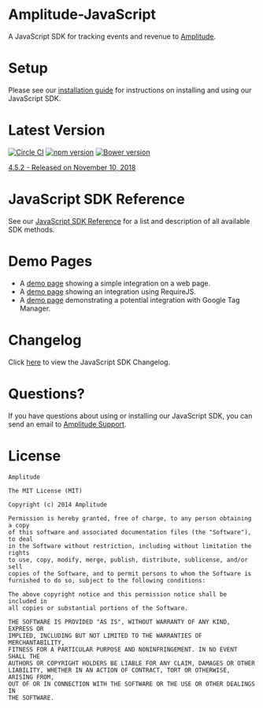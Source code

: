 Amplitude-JavaScript
====================

A JavaScript SDK for tracking events and revenue to [Amplitude](https://www.amplitude.com).

# Setup #
Please see our [installation guide](https://amplitude.zendesk.com/hc/en-us/articles/115001361248-JavaScript-SDK-Installation) for instructions on installing and using our JavaScript SDK.

# Latest Version #
[![Circle CI](https://circleci.com/gh/amplitude/Amplitude-JavaScript.svg?style=shield&circle-token=80de0dbb7632b2db13f76ccb20a79bbdfc50c215)](https://circleci.com/gh/amplitude/Amplitude-JavaScript)
[![npm version](https://badge.fury.io/js/amplitude-js.svg)](https://badge.fury.io/js/amplitude-js)
[![Bower version](https://badge.fury.io/bo/amplitude-js.svg)](https://badge.fury.io/bo/amplitude-js)

[4.5.2 - Released on November 10, 2018](https://github.com/amplitude/Amplitude-JavaScript/releases/latest)


# JavaScript SDK Reference #
See our [JavaScript SDK Reference](https://amplitude.zendesk.com/hc/en-us/articles/115002889587-JavaScript-SDK-Reference) for a list and description of all available SDK methods.

# Demo Pages #
* A [demo page](https://github.com/amplitude/Amplitude-JavaScript/blob/master/test/browser/amplitudejs.html) showing a simple integration on a web page.
* A [demo page](https://github.com/amplitude/Amplitude-JavaScript/blob/master/test/browser/amplitudejs-requirejs.html) showing an integration using RequireJS.
* A [demo page](https://github.com/amplitude/GTM-Web-Demo) demonstrating a potential integration with Google Tag Manager.

# Changelog #
Click [here](https://github.com/amplitude/Amplitude-JavaScript/blob/master/CHANGELOG.md) to view the JavaScript SDK Changelog.

# Questions? #
If you have questions about using or installing our JavaScript SDK, you can send an email to [Amplitude Support](mailto:platform@amplitude.com).

# License #
```text
Amplitude

The MIT License (MIT)

Copyright (c) 2014 Amplitude

Permission is hereby granted, free of charge, to any person obtaining a copy
of this software and associated documentation files (the "Software"), to deal
in the Software without restriction, including without limitation the rights
to use, copy, modify, merge, publish, distribute, sublicense, and/or sell
copies of the Software, and to permit persons to whom the Software is
furnished to do so, subject to the following conditions:

The above copyright notice and this permission notice shall be included in
all copies or substantial portions of the Software.

THE SOFTWARE IS PROVIDED "AS IS", WITHOUT WARRANTY OF ANY KIND, EXPRESS OR
IMPLIED, INCLUDING BUT NOT LIMITED TO THE WARRANTIES OF MERCHANTABILITY,
FITNESS FOR A PARTICULAR PURPOSE AND NONINFRINGEMENT. IN NO EVENT SHALL THE
AUTHORS OR COPYRIGHT HOLDERS BE LIABLE FOR ANY CLAIM, DAMAGES OR OTHER
LIABILITY, WHETHER IN AN ACTION OF CONTRACT, TORT OR OTHERWISE, ARISING FROM,
OUT OF OR IN CONNECTION WITH THE SOFTWARE OR THE USE OR OTHER DEALINGS IN
THE SOFTWARE.
```
